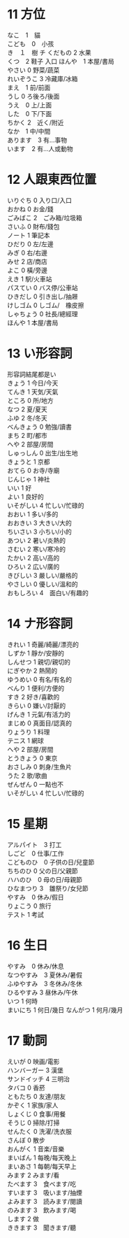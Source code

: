 # 11 方位   
なこ　1　貓  
こども　0　小孩  
き　１　樹  チ
くだもの 2 水果  
くつ　2 鞋子  入口
ほんや　1 本屋/書局  
やさい 0 野菜/蔬菜  
れいぞうこ 3 冷藏庫/冰箱  
まえ　1 前/前面  
うし 0 ろ後ろ/後面  
うえ　0 上/上面   
した　0 下/下面  
ちかく 2　近く/附近  
なか　1 中/中間  
あります　3 有...事物    
います　2 有...人或動物  

# 12 人跟東西位置  
いりぐち 0  入り口/入口   
おかね 0 お金/錢  
ごみばこ 2　ごみ箱/垃圾箱  
さいふ 0 財布/錢包  
ノート 1 筆記本  
ひだり 0 左/左邊  
みぎ 0 右/右邊  
みせ 2 店/商店  
よこ 0 橫/旁邊  
えき 1 駅/火車站  
パスてい 0 バス停/公車站  
ひきだし 0 引き出し/抽屜  
けしゴム 0 しゴム/　橡皮擦  
しゃちょう 0 社長/總經理    
ほんや 1 本屋/書局  

# 13 い形容詞  
形容詞結尾都是い  
きょう 1 今日/今天  
てんき 1 天気/天氣  
ところ 0 所/地方  
なつ 2 夏/夏天  
ふゆ 2 冬/冬天  
べんきょう 0 勉強/讀書   
まち 2 町/都市  
へや 2 部屋/房間  
しゅっしん 0 出生/出生地  
きょうと 1 京都  
おてら 0 お寺/寺廟  
じんじゃ 1 神社  
いい 1 好  
よい 1 良好的  
いそがしい 4 忙しい/忙碌的  
おおい 1 多い/多的  
おおきい 3 大きい/大的  
ちいさい 3 小ちい/小的  
あつい 2 暑い/炎熱的  
さむい 2 寒い/寒冷的  
たかい 2 高い/高的  
ひろい  2 広い/廣的   
きびしい 3 嚴しい/嚴格的    
やさしい 0 優しい/溫和的  
おもしろい 4　面白い/有趣的  

# 14 ナ形容詞  
きれい 1 奇麗/綺麗/漂亮的  
しずか 1 靜か/安靜的  
しんせつ 1 親切/親切的  
にぎやか 2 熱鬧的  
ゆうめい 0 有名/有名的  
べんり 1 便利/方便的  
すき 2 好き/喜歡的  
きらい 0 嫌い/討厭的    
げんき 1 元氣/有活力的  
まじめ 0 真面目/認真的  
りょうり 1 料理  
テニス 1 網球  
へや 2 部屋/房間  
とうきょう 0 東京  
おさしみ 0 刺身/生魚片  
うた 2 歌/歌曲  
ぜんぜん 0 一點也不  
いそがしい 4 忙しい/忙碌的  

# 15 星期  
アルパイト　3 打工  
しごど　0 仕事/工作  
こどものひ　0 子供の日/兒童節  
ちちのひ 0 父の日/父親節  
ハハのひ　0 母の日/母親節  
ひなまつり 3　雛祭り/女兒節  
やすみ　0 休み/假日  
りょこう 0 旅行  
テスト 1 考試  

# 16 生日
やすみ　0 休み/休息  
なつやすみ　3 夏休み/暑假  
ふゆやすみ　3 冬休み/冬休  
ひるやすみ 3 昼休み/午休  
いつ 1 何時  
まいにち 1 何日/幾日
なんがつ 1 何月/幾月  


# 17 動詞
えいが 0 映画/電影  
ハンバーガー 3 漢堡  
サンドイッチ 4 三明治  
タバコ 0 香菸  
ともたち 0 友達/朋友  
かぞく 1 家族/家人  
しょくじ 0 食事/用餐  
そうじ 0 掃除/打掃  
せんたく 0 洗濯/洗衣服  
さんぼ 0 散步  
おんがく 1 音楽/音樂  
まいばん 1 每晚/每天晚上  
まいあさ 1 每朝/每天早上  
みます 2 みます/看  
たべます 3　食べます/吃  
すいます 3　吸います/抽煙  
よみます 3　読みます/閱讀  
のみます 3　飲みます/喝  
します 2 做    
ききます 3　聞きます/聽  
